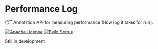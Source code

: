 # Performance Log # 

:sleeping: Annotation API for measuring performance (How log it takes for run).

[![Apache License](http://img.shields.io/badge/license-ASL-blue.svg)](https://github.com/genyherrera/performance-log/blob/master/LICENSE)
[![Build Status](https://travis-ci.org/genyherrera/performance-log.svg)](https://travis-ci.org/genyherrera/performance-log)

Still in development